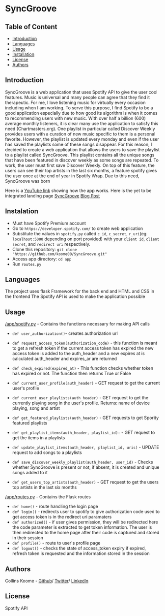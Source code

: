 #  SyncGroove



## Table of Content
* [Introduction](#introduction)
* [Languages](#languages)
* [Usage](#usage)
* [Installation](#installation)
* [License](#license)
* [Authors](#authors)

## Introduction
SyncGroove is a web application that uses Spotify API to give the user cool features. Music is universal and many people can agree that they find it therapeutic. For me, I love listening music for virtually every occasion including when I am working. To serve this purpose, I find Spotify to be a good application especially due to how good its algorithm is when it comes to recommending users with new music. With over half a billion (600) average monthly listeners, it is clear many use the application to satisfy this need (Chartmasters.org). 
One playlist in particular called Discover Weekly provides users with a curation of new music specific to them is a personal favorite. However, the playlist is updated every monday and even if the user has saved the playlists some of these songs disappear. For this reason, I decided to create a web application that allows the users to save the playlist to a playlist called SyncGroove. This playlist contains all the unique songs that have been featured in discover weekly as some songs are repeated. To work, the user must first save Discover Weekly. On top of this feature, the users can see their top artists in the last six months, a feature spotify gives the user once at the end of year in Spotify Wrap. Due to this need, SyncGroove was born

Here is a [YouTube link](https://youtu.be/HIrxhJYBMRY) showing how the app works.
Here is the yet to be integrated landing page [SyncGroove](https://koomemc.wixsite.com/syncgroove-1)
[Blog Post](https://medium.com/@koomemc/syncgroove-2f0ed6db3e99)

## Instalation
* Must have Spotify Premium account
* Go to `https://developer.spotify.com/` to create web application
* Substitute the values in `spotify.py` called `c_id`, `c_secret`, `r_uri`(eg `localhost:5000` depending on port provided) with your `client id`, `client secret`, and `redirect uri` respectively.
* Clone this repository: `git clone "https://github.com/koome00/SyncGroove.git"`
* Access app directory: `cd app`
* Run `routes.py`


## Languages
The project uses flask Framework for the back end and HTML and CSS in the frontend
The Spotify API is used to make the application possible

## Usage

[/app/spotify.py]([/app/spotify.py) - Contains the functions necessary for making API calls

* `def user_authorization()`- creates authorization url
* `def request_access_token(authorization_code)` - this function is meant to get a refresh token if the current access token has expired the new access token is added to the auth_header and a new expires at is calculated auth_header and expires_ar are returned 
* `def check_expired(expired_at)` - This function checks whether token has expired or not. The function then returns True or False
* `def current_user_profile(auth_header)` - GET request to get the current user's profile
* `def current_user_playlists(auth_header)` - GET request to get the currently playing song in the user's profile. Returns: name of device playing, song and artist
* `def get_featured_playlists(auth_header)` -  GET requests to get Spority featured playlists
* `def get_playlist_items(auth_header, playlist_id):` -  GET request to get the items in a playlists
* `def update_playlist_items(auth_header, playlist_id, uris)` - UPDATE request to add songs to a playlists
* `def save_discover_weekly_playlist(auth_header, user_id)` - Checks whether SyncGroove is present or not, if absent, it is created and unique songs added to it
    
* `def get_users_top_artists(auth_header)` -  GET request to get the users top artists in the last six months

[/app/routes.py](/app/routes.py) - Contains the Flask routes
* `def home()` - route handling the login page
* `def login()` - redirects user to spotify to give authorization code used to get access token is in the redirect uri paramaters
* `def authorized()` - if user gives permission, they will be redirected here the code parameter is extracted to get token information. The user is then redirected to the home page after their code is captured and stored in their session
* `def profile()` - route to user's profile page
* `def logout()` - checks the state of access_token expiry if expired, refresh token is requested and the information stored in the session

## Authors
Collins Koome - [Github](https://github.com/koome00)/ [Twitter](https://twitter.com/khvfv_)/ [LinkedIn](https://www.linkedin.com/in/collins-koome-728544261/)

## License
Spotify API